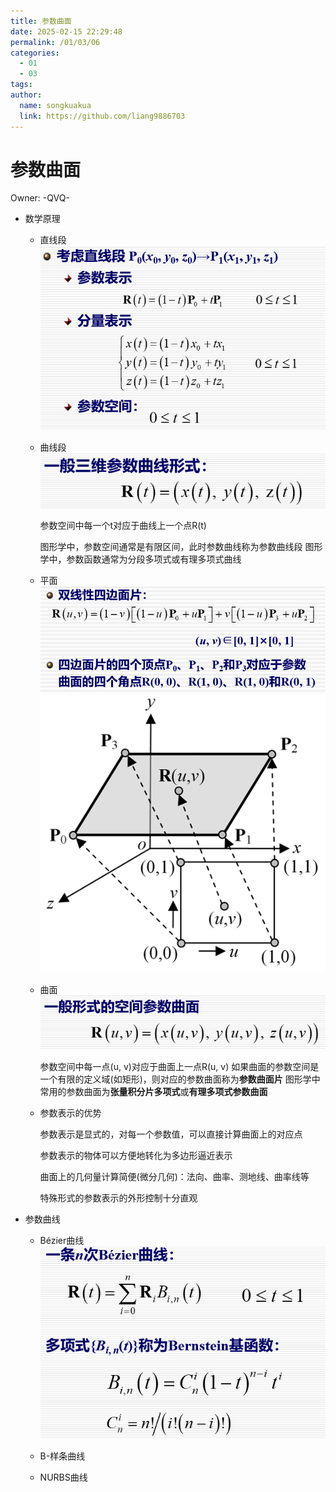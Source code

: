 ```yaml
---
title: 参数曲面
date: 2025-02-15 22:29:48
permalink: /01/03/06
categories: 
  - 01
  - 03
tags: 
author:
  name: songkuakua
  link: https://github.com/liang9886703
---
```

# 参数曲面

Owner: -QVQ-

- 数学原理
    - 直线段
![Untitled](./pic46.png)
        
    - 曲线段
![Untitled](./pic47.png)
        
        参数空间中每一个t对应于曲线上一个点R(t)
        
        图形学中，参数空间通常是有限区间，此时参数曲线称为参数曲线段
        图形学中，参数函数通常为分段多项式或有理多项式曲线
        
    - 平面
![Untitled](./pic48.png)
![Untitled](./pic49.png)
        
    - 曲面
![Untitled](./pic50.png)
        
        参数空间中每一点(u, v)对应于曲面上一点R(u, v)
        如果曲面的参数空间是一个有限的定义域(如矩形)，则对应的参数曲面称为**参数曲面片**
        图形学中常用的参数曲面为**张量积分片多项式**或**有理多项式参数曲面**
        
    - 参数表示的优势
        
        参数表示是显式的，对每一个参数值，可以直接计算曲面上的对应点
        
        参数表示的物体可以方便地转化为多边形逼近表示
        
        曲面上的几何量计算简便(微分几何)：法向、曲率、测地线、曲率线等
        
        特殊形式的参数表示的外形控制十分直观
        
- 参数曲线
    - Bézier曲线
![Untitled](./pic51.png)
        
    - B-样条曲线
    - NURBS曲线